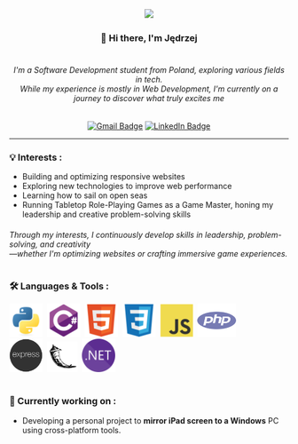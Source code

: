<div id="header" align="center">
  <img src="https://i.giphy.com/media/v1.Y2lkPTc5MGI3NjExd291ZzNqODFqdGFlNWRydjcxbWV5cWxqa21pN3ByYWI3bXZyeWliMiZlcD12MV9pbnRlcm5hbF9naWZfYnlfaWQmY3Q9cw/fkZukR450RQ1qnGaq9/giphy.gif" width="100"/>  
  
  ### :wave: Hi there, I'm Jędrzej 
  
  #

  ###### I'm a Software Development student from Poland, exploring various fields in tech. <br />While my experience is mostly in Web Development, I'm currently on a journey to discover what truly excites me
  
  <div id="badges">
    <a href="mailto:jedrzej.kusnierz@gmail.com"><img src="https://img.shields.io/badge/Gmail-red?style=for-the-badge&logo=gmail&logoColor=white" alt="Gmail Badge"/></a>
    <a href="https://www.linkedin.com/in/jedrzej-kusnierz/"><img src="https://img.shields.io/badge/LinkedIn-blue?style=for-the-badge&logo=linkedin&logoColor=white" alt="LinkedIn Badge"/></a>
<!--     <a href="https://x.com/">
      <img src="https://img.shields.io/badge/Twitter-blue?style=for-the-badge&logo=X&logoColor=white" alt="Twitter Badge"/>
    </a> -->
  </div>
</div>

---

  ### :bulb: Interests :
  - Building and optimizing responsive websites
  - Exploring new technologies to improve web performance
  - Learning how to sail on open seas
  - Running Tabletop Role-Playing Games as a Game Master, honing my leadership and creative problem-solving skills

  ###### Through my interests, I continuously develop skills in leadership, problem-solving, and creativity <br> —whether I'm optimizing websites or crafting immersive game experiences.

  #

  ### :hammer_and_wrench: Languages & Tools :

<div id="langs">
  <img src="https://github.com/devicons/devicon/blob/master/icons/python/python-original.svg" title="Python" **alt="Python" width="60" height="60"/>&nbsp;
  <img src="https://github.com/devicons/devicon/blob/master/icons/csharp/csharp-original.svg" title="CSharp" **alt="CSharp" width="60" height="60"/>&nbsp;
  <img src="https://github.com/devicons/devicon/blob/master/icons/html5/html5-original.svg" title="HTML5" alt="HTML" width="60" height="60"/>&nbsp;
  <img src="https://github.com/devicons/devicon/blob/master/icons/css3/css3-original.svg"  title="CSS3" alt="CSS3" width="60" height="60"/>&nbsp;
  <img src="https://github.com/devicons/devicon/blob/master/icons/javascript/javascript-original.svg" title="JavaScript" alt="JavaScript" width="60" height="60"/>&nbsp;
  <img src="https://raw.githubusercontent.com/devicons/devicon/aeeb4b47f2146c670959f7b7e886cbe3e6c1ddea/icons/php/php-plain.svg" title="PHP" **alt="PHP" width="70" height="60"/> 
  <br/>
  <img src="images/express.png" title="Express" alt="Express" width="60" height="60"/>&nbsp;
  <img src="images/flask.png" title="Flask" **alt="Flask" width="55" height="55"/>&nbsp;
  <img src="images/dot-net.png" title="Dot-Net" **alt="Dot-Net" width="60" height="60"/>
</div>

  #

  ### :seedling: Currently working on :
  - Developing a personal project to **mirror iPad screen to a Windows** PC using cross-platform tools.
